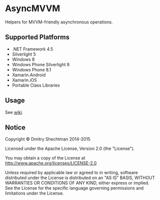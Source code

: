 AsyncMVVM
=========

Helpers for MVVM-friendly asynchronous operations.

Supported Platforms
-------------------

* .NET Framework 4.5
* Silverlight 5
* Windows 8
* Windows Phone Silverlight 8
* Windows Phone 8.1
* Xamarin.Android
* Xamarin.iOS
* Portable Class Libraries

Usage
-----

See [wiki](https://github.com/dmitry-shechtman/AsyncMvvm/wiki).

Notice
------

   Copyright © Dmitry Shechtman 2014-2015

   Licensed under the Apache License, Version 2.0 (the "License").

   You may obtain a copy of the License at
   http://www.apache.org/licenses/LICENSE-2.0

   Unless required by applicable law or agreed to in writing, software
   distributed under the License is distributed on an "AS IS" BASIS,
   WITHOUT WARRANTIES OR CONDITIONS OF ANY KIND, either express or implied.
   See the License for the specific language governing permissions and
   limitations under the License.
